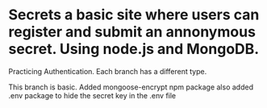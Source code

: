 # Secrets a basic site where users can register and submit an annonymous secret. Using node.js and MongoDB.

Practicing Authentication.
Each branch has a different type.

This branch is basic.
Added mongoose-encrypt npm package
also added .env package to hide the secret key in the .env file
